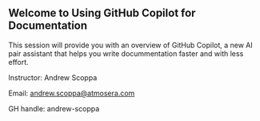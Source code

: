  ## Welcome to Using GitHub Copilot for Documentation

This session will provide you with an overview of GitHub Copilot, a new AI pair assistant that helps you write docummentation faster and with less effort.

Instructor: Andrew Scoppa

Email: andrew.scoppa@atmosera.com

GH handle:  andrew-scoppa














